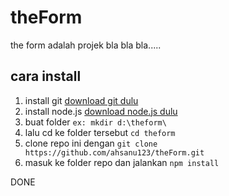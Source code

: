 # theForm
the form adalah projek bla bla bla.....

## cara install
1. install git [download git dulu](https://git-scm.com/downloads)
2. install node.js  [download node.js dulu](https://nodejs.org/en/download/)
3. buat folder `ex: mkdir d:\theform\`
4. lalu cd ke folder tersebut `cd theform` 
5. clone repo ini dengan `git clone https://github.com/ahsanu123/theForm.git`
6. masuk ke folder repo dan jalankan `npm install`

DONE
